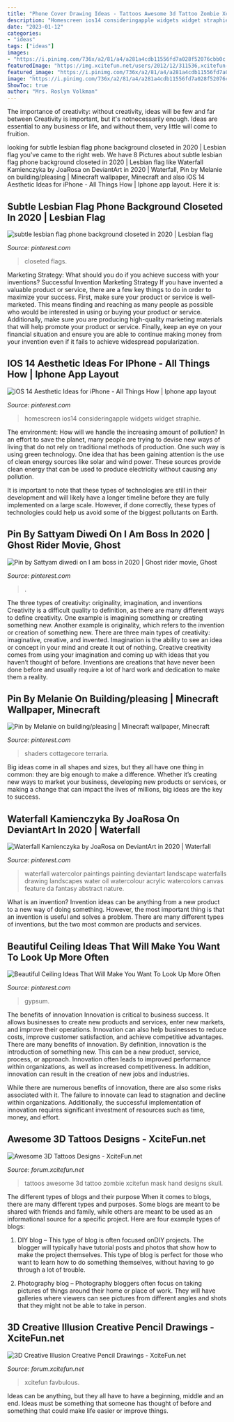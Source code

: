 ```yaml
---
title: "Phone Cover Drawing Ideas - Tattoos Awesome 3d Tattoo Zombie Xcitefun Mask Hand Designs Skull"
description: "Homescreen ios14 consideringapple widgets widget straphie"
date: "2023-01-12"
categories:
- "ideas"
tags: ["ideas"]
images:
- "https://i.pinimg.com/736x/a2/81/a4/a281a4cdb11556fd7a028f52076cbb0c.jpg"
featuredImage: "https://img.xcitefun.net/users/2012/12/311536,xcitefun-3d-creative-illusion-creative-pencil-dra.jpg"
featured_image: "https://i.pinimg.com/736x/a2/81/a4/a281a4cdb11556fd7a028f52076cbb0c.jpg"
image: "https://i.pinimg.com/736x/a2/81/a4/a281a4cdb11556fd7a028f52076cbb0c.jpg"
ShowToc: true
author: "Mrs. Roslyn Volkman"
---
```



The importance of creativity: without creativity, ideas will be few and far between
Creativity is important, but it's notnecessarily enough. Ideas are essential to any business or life, and without them, very little will come to fruition.

	

		
looking for subtle lesbian flag phone background closeted in 2020 | Lesbian flag you've came to the right web. We have 8 Pictures about subtle lesbian flag phone background closeted in 2020 | Lesbian flag like Waterfall Kamienczyka by JoaRosa on DeviantArt in 2020 | Waterfall, Pin by Melanie on building/pleasing | Minecraft wallpaper, Minecraft and also iOS 14 Aesthetic Ideas for iPhone - All Things How | Iphone app layout. Here it is:
		
    
## Subtle Lesbian Flag Phone Background Closeted In 2020 | Lesbian Flag

<img loading=lazy src="https://i.pinimg.com/736x/26/35/2f/26352fbf830498b4e888ce6beab1a017.jpg" onerror="this.onerror=null;this.src='https://tse4.mm.bing.net/th?id=OIP.wk_wX63U5cuRC_0PcJUFpAHaNQ&amp;pid=15.1';" alt="subtle lesbian flag phone background closeted in 2020 | Lesbian flag">

_Source: pinterest.com_

>closeted flags. 

	

Marketing Strategy: What should you do if you achieve success with your inventions?
Successful Invention Marketing Strategy
If you have invented a valuable product or service, there are a few key things to do in order to maximize your success. First, make sure your product or service is well-marketed. This means finding and reaching as many people as possible who would be interested in using or buying your product or service. Additionally, make sure you are producing high-quality marketing materials that will help promote your product or service. Finally, keep an eye on your financial situation and ensure you are able to continue making money from your invention even if it fails to achieve widespread popularization.

    
## IOS 14 Aesthetic Ideas For IPhone - All Things How | Iphone App Layout

<img loading=lazy src="https://i.pinimg.com/736x/b6/24/ff/b624ffcda80f054f15fd84d00d260a90.jpg" onerror="this.onerror=null;this.src='https://tse2.mm.bing.net/th?id=OIP.6Ivr_KKcjBnCbMwdac6_qQHaM_&amp;pid=15.1';" alt="iOS 14 Aesthetic Ideas for iPhone - All Things How | Iphone app layout">

_Source: pinterest.com_

>homescreen ios14 consideringapple widgets widget straphie. 

	

The environment: How will we handle the increasing amount of pollution?
In an effort to save the planet, many people are trying to devise new ways of living that do not rely on traditional methods of production. One such way is using green technology. 
One idea that has been gaining attention is the use of clean energy sources like solar and wind power. These sources provide clean energy that can be used to produce electricity without causing any pollution. 

It is important to note that these types of technologies are still in their development and will likely have a longer timeline before they are fully implemented on a large scale. However, if done correctly, these types of technologies could help us avoid some of the biggest pollutants on Earth.

    
## Pin By Sattyam Diwedi On I Am Boss In 2020 | Ghost Rider Movie, Ghost

<img loading=lazy src="https://i.pinimg.com/736x/a2/81/a4/a281a4cdb11556fd7a028f52076cbb0c.jpg" onerror="this.onerror=null;this.src='https://tse2.mm.bing.net/th?id=OIP.9xtA4klVzAMLfnpAhnx4-wHaNL&amp;pid=15.1';" alt="Pin by Sattyam diwedi on I am boss in 2020 | Ghost rider movie, Ghost">

_Source: pinterest.com_

>. 

	

The three types of creativity: originality, imagination, and inventions
Creativity is a difficult quality to definition, as there are many different ways to define creativity. One example is imagining something or creating something new. Another example is originality, which refers to the invention or creation of something new. 
There are three main types of creativity: imaginative, creative, and invented. Imagination is the ability to see an idea or concept in your mind and create it out of nothing. Creative creativity comes from using your imagination and coming up with ideas that you haven’t thought of before. Inventions are creations that have never been done before and usually require a lot of hard work and dedication to make them a reality.

    
## Pin By Melanie On Building/pleasing | Minecraft Wallpaper, Minecraft

<img loading=lazy src="https://i.pinimg.com/736x/06/d5/12/06d5122c2cce936e3d9b0a1e9ae468cf.jpg" onerror="this.onerror=null;this.src='https://tse4.mm.bing.net/th?id=OIP.qsTOtNVTiAtQH3LX_G_GQAHaNL&amp;pid=15.1';" alt="Pin by Melanie on building/pleasing | Minecraft wallpaper, Minecraft">

_Source: pinterest.com_

>shaders cottagecore terraria. 

	

Big ideas come in all shapes and sizes, but they all have one thing in common: they are big enough to make a difference. Whether it’s creating new ways to market your business, developing new products or services, or making a change that can impact the lives of millions, big ideas are the key to success.

    
## Waterfall Kamienczyka By JoaRosa On DeviantArt In 2020 | Waterfall

<img loading=lazy src="https://i.pinimg.com/736x/d4/c2/4f/d4c24ff67bce7cb526306bc01fd0758f.jpg" onerror="this.onerror=null;this.src='https://tse4.mm.bing.net/th?id=OIP.u1UWuS52IVHOYUascsbYMQHaKd&amp;pid=15.1';" alt="Waterfall Kamienczyka by JoaRosa on DeviantArt in 2020 | Waterfall">

_Source: pinterest.com_

>waterfall watercolor paintings painting deviantart landscape waterfalls drawing landscapes water oil watercolour acrylic watercolors canvas feature da fantasy abstract nature. 

	

What is an invention?
Invention ideas can be anything from a new product to a new way of doing something. However, the most important thing is that an invention is useful and solves a problem. There are many different types of inventions, but the two most common are products and services.

    
## Beautiful Ceiling Ideas That Will Make You Want To Look Up More Often

<img loading=lazy src="https://i.pinimg.com/736x/6f/a7/90/6fa7901eb6755e757df54d9670337225.jpg" onerror="this.onerror=null;this.src='https://tse4.mm.bing.net/th?id=OIP.07T4qqkVoXnimj_qouYEagHaNK&amp;pid=15.1';" alt="Beautiful Ceiling Ideas That Will Make You Want To Look Up More Often">

_Source: pinterest.com_

>gypsum. 

	

The benefits of innovation
Innovation is critical to business success. It allows businesses to create new products and services, enter new markets, and improve their operations. Innovation can also help businesses to reduce costs, improve customer satisfaction, and achieve competitive advantages.
There are many benefits of innovation. By definition, innovation is the introduction of something new. This can be a new product, service, process, or approach. Innovation often leads to improved performance within organizations, as well as increased competitiveness. In addition, innovation can result in the creation of new jobs and industries.

While there are numerous benefits of innovation, there are also some risks associated with it. The failure to innovate can lead to stagnation and decline within organizations. Additionally, the successful implementation of innovation requires significant investment of resources such as time, money, and effort.

    
## Awesome 3D Tattoos Designs - XciteFun.net

<img loading=lazy src="http://img.xcitefun.net/users/2014/07/357709,xcitefun-3d-tattoos-8.jpg" onerror="this.onerror=null;this.src='https://tse3.mm.bing.net/th?id=OIP.RfyDHYmD_hcdA0qicvLuTgHaHa&amp;pid=15.1';" alt="Awesome 3D Tattoos Designs - XciteFun.net">

_Source: forum.xcitefun.net_

>tattoos awesome 3d tattoo zombie xcitefun mask hand designs skull. 

	

The different types of blogs and their purpose
When it comes to blogs, there are many different types and purposes. Some blogs are meant to be shared with friends and family, while others are meant to be used as an informational source for a specific project. Here are four example types of blogs: 
1. DIY blog – This type of blog is often focused onDIY projects. The blogger will typically have tutorial posts and photos that show how to make the project themselves. This type of blog is perfect for those who want to learn how to do something themselves, without having to go through a lot of trouble. 

2. Photography blog – Photography bloggers often focus on taking pictures of things around their home or place of work. They will have galleries where viewers can see pictures from different angles and shots that they might not be able to take in person.

    
## 3D Creative Illusion Creative Pencil Drawings - XciteFun.net

<img loading=lazy src="https://img.xcitefun.net/users/2012/12/311536,xcitefun-3d-creative-illusion-creative-pencil-dra.jpg" onerror="this.onerror=null;this.src='https://tse1.mm.bing.net/th?id=OIP.ea5dOI_ohoU83y8l4SzUHgAAAA&amp;pid=15.1';" alt="3D Creative Illusion Creative Pencil Drawings - XciteFun.net">

_Source: forum.xcitefun.net_

>xcitefun favbulous. 

	

Ideas can be anything, but they all have to have a beginning, middle and an end. Ideas must be something that someone has thought of before and something that could make life easier or improve things.

